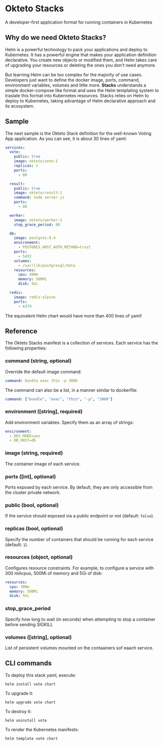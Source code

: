 # Okteto Stacks

A developer-first application format for running containers in Kubernetes

## Why do we need Okteto Stacks?

Helm is a powerful technology to pack your applications and deploy to Kubernetes. It has a powerful engine that makes your application definition declarative. You create new objects or modified them, and Helm takes care of upgrading your resources or deleting the ones you don't need anymore.

But learning Helm can be too complex for the majority of use cases. Developers just want to define the docker image, ports, command, environment variables, volumes and little more. **Stacks** understands a simple docker-compose like format and uses the Helm templating system to traslate this format into Kubernetes resources. Stacks relies on Helm to deploy to Kubernetes, taking advantage of Helm declarative approach and its ecosystem.

## Sample

The next sample is the Okteto Stack definition for the well-known Voting App application. As you can see, it is about 30 lines of yaml:

```yaml
services:
  vote:
    public: true
    image: okteto/vote:1
    replicas: 2
    ports:
      - 80

  result:
    public: true
    image: okteto/result:1
    command: node server.js
    ports:
      - 80

  worker:
    image: okteto/worker:1
    stop_grace_period: 60

  db:
    image: postgres:9.4
    environment:
      - POSTGRES_HOST_AUTH_METHOD=trust
    ports:
      - 5432
    volumes:
      - /var/lib/postgresql/data
    resources:
      cpu: 300m
      memory: 500Mi
      disk: 5Gi

  redis:
    image: redis:alpine
    ports:
      - 6379
```

The equivalent Helm chart would have more than 400 lines of yaml!

## Reference

The Okteto Stacks manifest is a collection of services. Each service has the following properties:

### command (string, optional)

Override the default image command.

```yaml
command: bundle exec thin -p 3000
```

The command can also be a list, in a manner similar to dockerfile:

```yaml
command: ["bundle", "exec", "thin", "-p", "3000"]
```

### environment ([string], required)

Add environment variables. Specify them as an array of strings:

```yaml
environment:
  - DEV_MODE=yes
  - DB_HOST=db
```

### image (string, required)

The container image of each service.

### ports ([int], optional)

Ports exposed by each service. By default, they are only accessible from the cluster private network.

### public (bool, optional)

If the service should exposed via a public endpoint or not (default: `false`).


### replicas (bool, optional)

Specify the number of containers that should be running for each service (default: `1`).

### resources (object, optional)

Configures resource constraints. For example, to configure a service with 300 milicpus, 500Mi of memory and 5Gi of disk:

```yaml
resources:
  cpu: 300m
  memory: 500Mi
  disk: 5Gi
```

### stop_grace_period

Specify how long to wait (in seconds) when attempting to stop a container before sending SIGKILL

### volumes ([string], optional)

List of persistent volumes mounted on the contaainers sof eaach service.

## CLI commands

To deploy this stack yaml, execute:

```console
helm install vote chart
```

To upgrade it:

```console
helm upgrade vote chart
```

To destroy it:

```console
helm uninstall vote
```

To render the Kubernetes manifests:

```console
helm template vote chart
```
